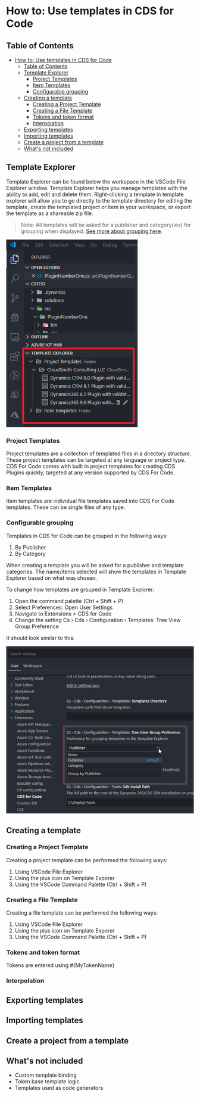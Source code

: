 # How to: Use templates in CDS for Code

## Table of Contents

- [How to: Use templates in CDS for Code](#how-to-use-templates-in-cds-for-code)
  - [Table of Contents](#table-of-contents)
  - [Template Explorer](#template-explorer)
    - [Project Templates](#project-templates)
    - [Item Templates](#item-templates)
    - [Configurable grouping](#configurable-grouping)
  - [Creating a template](#creating-a-template)
    - [Creating a Project Template](#creating-a-project-template)
    - [Creating a File Template](#creating-a-file-template)
    - [Tokens and token format](#tokens-and-token-format)
    - [Interpolation](#interpolation)
  - [Exporting templates](#exporting-templates)
  - [Importing templates](#importing-templates)
  - [Create a project from a template](#create-a-project-from-a-template)
  - [What's not included](#whats-not-included)

## Template Explorer

Template Explorer can be found below the workspace in the VSCode File Explorer window. Template Explorer helps you manage templates with the ability to add, edit and delete them. Right-clicking a template in template explorer will allow you to go directly to the template directory for editing the template, create the templated project or item in your workspace, or export the template as a shareable zip file.

> Note: All templates will be asked for a publisher and category(ies) for grouping when displayed. [See more about grouping here](#configurable-grouping).

![img](../../images/cds-template-explorer.png)

### Project Templates

Project templates are a collection of templated files in a directory structure. These project templates can be targeted at any language or project type. CDS For Code comes with built in project templates for creating CDS Plugins quickly, targeted at any version supported by CDS For Code.

### Item Templates

Item templates are individual file templates saved into CDS For Code templates. These can be single files of any type.

### Configurable grouping

Templates in CDS for Code can be grouped in the following ways:

1. By Publisher
2. By Category

When creating a template you will be asked for a publisher and template categories. The name/items selected will show the templates in Template Explorer based on what was chosen.

To change how templates are grouped in Template Explorer:

1. Open the command palette (Ctrl + Shift + P)
2. Select Preferences: Open User Settings
3. Navigate to Extensions > CDS for Code
4. Change the setting Cs › Cds › Configuration › Templates: Tree View Group Preference

It should look similar to this:

![img](../../images/cds-settings-template-group.png)

## Creating a template

### Creating a Project Template

Creating a project template can be performed the following ways:

1. Using VSCode File Explorer
2. Using the plus icon on Template Exporer
3. Using the VSCode Command Palette (Ctrl + Shift + P)

### Creating a File Template

Creating a file template can be performed the following ways:

1. Using VSCode File Explorer
2. Using the plus icon on Template Exporer
3. Using the VSCode Command Palette (Ctrl + Shift + P)

### Tokens and token format

Tokens are entered using #{MyTokenName}

### Interpolation

## Exporting templates

## Importing templates

## Create a project from a template

## What's not included

- Custom template binding
- Token base template logic
- Templates used as code generators

